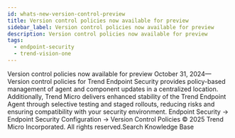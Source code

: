 ```yaml
---
id: whats-new-version-control-preview
title: Version control policies now available for preview
sidebar_label: Version control policies now available for preview
description: Version control policies now available for preview
tags:
  - endpoint-security
  - trend-vision-one
---
```


 Version control policies now available for preview October 31, 2024—Version control policies for Trend Endpoint Security provides policy-based management of agent and component updates in a centralized location. Additionally, Trend Micro delivers enhanced stability of the Trend Endpoint Agent through selective testing and staged rollouts, reducing risks and ensuring compatibility with your security environment. Endpoint Security → Endpoint Security Configuration → Version Control Policies © 2025 Trend Micro Incorporated. All rights reserved.Search Knowledge Base